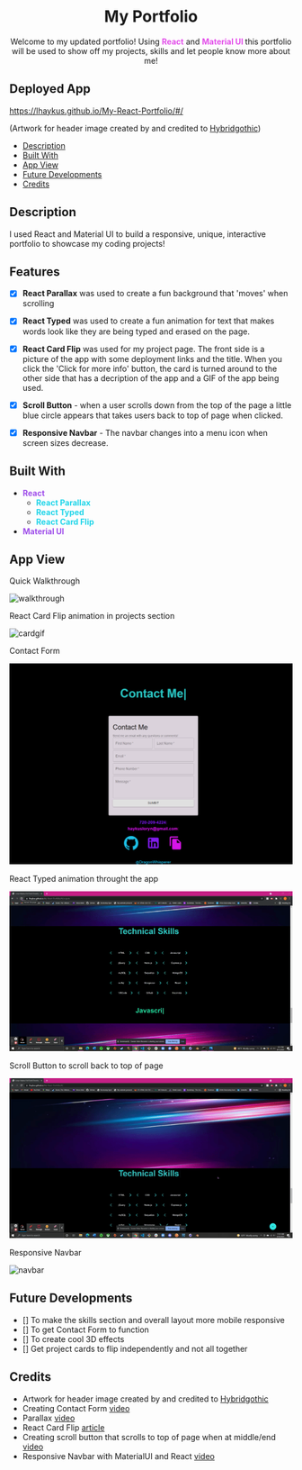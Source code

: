 # <h1 align='center'>My Portfolio</h1>
<p align='center'>Welcome to my updated portfolio! Using <span style='color:#E34FEA; font-weight:bold'>React</span> and <span style='color:#E34FEA; font-weight:bold'>Material UI </span>this portfolio will be used to show off my projects, skills and let people know more about me!</p>


## Deployed App

https://lhaykus.github.io/My-React-Portfolio/#/

(Artwork for header image created by and credited to [Hybridgothic](https://twitter.com/Hybridgothica))

- [Description](#description)
- [Built With](#built-with)
- [App View](#app-view)
- [Future Developments](#future-developments)
- [Credits](#credits)


## Description
I used React and Material UI to build a responsive, unique, interactive portfolio to showcase my coding projects! 
## Features

- [X]  **React Parallax** was used to create a fun background that 'moves' when scrolling
- [X]  **React Typed** was used to create a fun animation for text that makes words look like they are being typed and erased on the page.
- [X] **React Card Flip**  was used for my project page. The front side is a picture of the app with some deployment links and the title. When you click the 'Click for more info' button, the card is turned around to the other side that has a decription of the app and a GIF of the app being used.
- [X] **Scroll Button** - when a user scrolls down from the top of the page a little blue circle appears that takes users back to top of page when clicked.
- [X] **Responsive Navbar** - The navbar changes into a menu icon when screen sizes decrease.


## Built With

* <span style='color:#9F4FEA; font-weight:bold'> React </span>
    * <span style='color:#1FD5E9; font-weight:bold'> React Parallax </span>
    * <span style='color:#1FD5E9; font-weight:bold'> React Typed </span>
    * <span style='color:#1FD5E9; font-weight:bold'> React Card Flip </span>
* <span style='color:#9F4FEA; font-weight:bold'> Material UI </span>


## App View

Quick Walkthrough

![walkthrough](src/assets/appwalkthro.gif)

React Card Flip animation in projects section

![cardgif](src/assets/cardgif.gif)

Contact Form

![contactform](src/assets/contact.png)

React Typed animation throught the app

![typedanimation](src/assets/typed.gif)

Scroll Button to scroll back to top of page 

![scroll](src/assets/scrollbutton.gif)

Responsive Navbar

![navbar](src/assets/navbar.gif)


## Future Developments

- [] To make the skills section and overall layout more mobile responsive
- [] To get Contact Form to function
- [] To create cool 3D effects 
- [] Get project cards to flip independently and not all together

## Credits
 * Artwork for header image created by and credited to [Hybridgothic](https://twitter.com/Hybridgothica)
* Creating Contact Form [video](https://www.youtube.com/watch?v=Lv3OhfcxjkA)
* Parallax [video](https://www.youtube.com/watch?v=QfLI4BoXglA)
* React Card Flip [article](https://iuliia-proskurnina.medium.com/how-to-integrate-flip-cards-into-react-app-eab089c4df34)
* Creating scroll button that scrolls to top of page when at middle/end [video](https://dev.to/ailuj876/scroll-to-top-back-to-top-react-and-materialui-4j3f)
* Responsive Navbar with MaterialUI and React [video](https://www.youtube.com/watch?v=6JSkAfNvY4M)